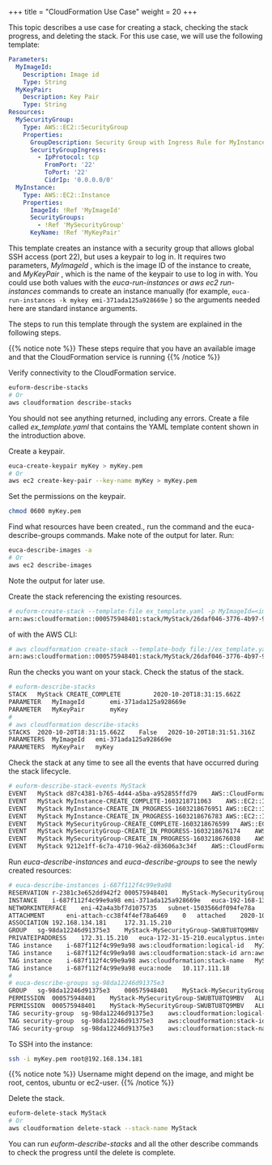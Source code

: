 +++
title = "CloudFormation Use Case"
weight = 20
+++

This topic describes a use case for creating a stack, checking the stack progress, and deleting the stack. For this use case, we will use the following template: 

```yaml
Parameters:
  MyImageId:
    Description: Image id
    Type: String
  MyKeyPair:
    Description: Key Pair
    Type: String
Resources:
  MySecurityGroup:
    Type: AWS::EC2::SecurityGroup
    Properties:
      GroupDescription: Security Group with Ingress Rule for MyInstance
      SecurityGroupIngress:
        - IpProtocol: tcp
          FromPort: '22'
          ToPort: '22'
          CidrIp: '0.0.0.0/0'
  MyInstance:
    Type: AWS::EC2::Instance
    Properties:
      ImageId: !Ref 'MyImageId'
      SecurityGroups:
        - !Ref 'MySecurityGroup'
      KeyName: !Ref 'MyKeyPair'

```

This template creates an instance with a security group that allows global SSH access (port 22), but uses a keypair to log in. It requires two parameters, *MyImageId* , which is the image ID of the instance to create, and *MyKeyPair* , which is the name of the keypair to use to log in with. You could use both values with the *euca-run-instances* or *aws ec2 run-instances* commands to create an instance manually (for example, `euca-run-instances -k mykey emi-371ada125a928669e` ) so the arguments needed here are standard instance arguments. 

The steps to run this template through the system are explained in the following steps. 

{{% notice note %}}
These steps require that you have an available image and that the CloudFormation service is running 
{{% /notice %}}

Verify connectivity to the CloudFormation service. 

```bash
euform-describe-stacks 
# Or
aws cloudformation describe-stacks
```

You should not see anything returned, including any errors. Create a file called *ex_template.yaml* that contains the YAML template content shown in the introduction above.

Create a keypair. 

```bash
euca-create-keypair myKey > myKey.pem
# Or
aws ec2 create-key-pair --key-name myKey > myKey.pem
```

Set the permissions on the keypair. 

```bash
chmod 0600 myKey.pem
```

Find what resources have been created., run the command and the euca-describe-groups commands. Make note of the output for later. Run: 

```bash
euca-describe-images -a
# Or
aws ec2 describe-images
```

Note the output for later use.

Create the stack referencing the existing resources.

```bash
# euform-create-stack --template-file ex_template.yaml -p MyImageId=<image_id> -p MyKeyPair=myKey MyStack
arn:aws:cloudformation::000575948401:stack/MyStack/26daf046-3776-4b97-9444-5edae2f2eceb
```

of with the AWS CLI:

```bash
# aws cloudformation create-stack --template-body file://ex_template.yaml --parameters ParameterKey=MyImageId,ParameterValue=emi-371ada125a928669e ParameterKey=MyKeyPair,ParameterValue=myKey --stack-name MyStack
arn:aws:cloudformation::000575948401:stack/MyStack/26daf046-3776-4b97-9444-5edae2f2eceb
```

Run the checks you want on your stack. Check the status of the stack. 

```bash
# euform-describe-stacks
STACK	MyStack	CREATE_COMPLETE			2020-10-20T18:31:15.662Z
PARAMETER	MyImageId		emi-371ada125a928669e
PARAMETER	MyKeyPair		myKey
#
# aws cloudformation describe-stacks
STACKS	2020-10-20T18:31:15.662Z	False	2020-10-20T18:31:51.316Z	arn:aws:cloudformation::000575948401:stack/MyStack/26daf046-3776-4b97-9444-5edae2f2eceb	MyStack	CREATE_COMPLETE	
PARAMETERS	MyImageId	emi-371ada125a928669e
PARAMETERS	MyKeyPair	myKey
```

Check the stack at any time to see all the events that have occurred during the stack lifecycle. 

```bash
# euform-describe-stack-events MyStack
EVENT	MyStack	d87c4381-b765-4d44-a5ba-a952855ffd79	AWS::CloudFormation::Stack	MyStack	arn:aws:cloudformation::000575948401:stack/MyStack/26daf046-3776-4b97-9444-5edae2f2eceb	2020-10-20T18:31:51.310Z	CREATE_COMPLETE	
EVENT	MyStack	MyInstance-CREATE_COMPLETE-1603218711063	AWS::EC2::Instance	MyInstance	i-687f112f4c99e9a98	2020-10-20T18:31:51.063Z	CREATE_COMPLETE	
EVENT	MyStack	MyInstance-CREATE_IN_PROGRESS-1603218676951	AWS::EC2::Instance	MyInstance	i-687f112f4c99e9a98	2020-10-20T18:31:16.951Z	CREATE_IN_PROGRESS	Resource creation Initiated
EVENT	MyStack	MyInstance-CREATE_IN_PROGRESS-1603218676783	AWS::EC2::Instance	MyInstance		2020-10-20T18:31:16.783Z	CREATE_IN_PROGRESS	
EVENT	MyStack	MySecurityGroup-CREATE_COMPLETE-1603218676599	AWS::EC2::SecurityGroup	MySecurityGroup	MyStack-MySecurityGroup-SWUBTU8TQ9MBV	2020-10-20T18:31:16.599Z	CREATE_COMPLETE	
EVENT	MyStack	MySecurityGroup-CREATE_IN_PROGRESS-1603218676174	AWS::EC2::SecurityGroup	MySecurityGroup	MyStack-MySecurityGroup-SWUBTU8TQ9MBV	2020-10-20T18:31:16.174Z	CREATE_IN_PROGRESS	Resource creation Initiated
EVENT	MyStack	MySecurityGroup-CREATE_IN_PROGRESS-1603218676038	AWS::EC2::SecurityGroup	MySecurityGroup		2020-10-20T18:31:16.038Z	CREATE_IN_PROGRESS	
EVENT	MyStack	9212e1ff-6c7a-4710-96a2-d83606a3c34f	AWS::CloudFormation::Stack	MyStack	arn:aws:cloudformation::000575948401:stack/MyStack/26daf046-3776-4b97-9444-5edae2f2eceb	2020-10-20T18:31:15.780Z	CREATE_IN_PROGRESS	User Initiated
```

Run *euca-describe-instances* and *euca-describe-groups* to see the newly created resources:

```bash
# euca-describe-instances i-687f112f4c99e9a98
RESERVATION	r-2381c3e652dd942f2	000575948401	MyStack-MySecurityGroup-SWUBTU8TQ9MBV
INSTANCE	i-687f112f4c99e9a98	emi-371ada125a928669e	euca-192-168-134-181.eucalyptus.mycloud.example.com	euca-172-31-15-210.eucalyptus.internal	running	myKey	0		t2.micro	2020-10-20T18:31:16.920Z	cloud-1a				monitoring-disabled	192.168.134.181	172.31.15.210	vpc-837bc081de161f8c0	subnet-1503566df094fe78a	instance-store					hvm			sg-98da12246d91375e3				x86_64
NETWORKINTERFACE	eni-42a4a3bf7d1075735	subnet-1503566df094fe78a	vpc-837bc081de161f8c0	000575948401	in-use	172.31.15.210	euca-172-31-15-210.eucalyptus.internal	true
ATTACHMENT		eni-attach-cc38f4f4ef78a6469	0	attached	2020-10-20T18:31:16.923Z	true
ASSOCIATION	192.168.134.181		172.31.15.210
GROUP	sg-98da12246d91375e3	MyStack-MySecurityGroup-SWUBTU8TQ9MBV
PRIVATEIPADDRESS	172.31.15.210	euca-172-31-15-210.eucalyptus.internal	primary
TAG	instance	i-687f112f4c99e9a98	aws:cloudformation:logical-id	MyInstance
TAG	instance	i-687f112f4c99e9a98	aws:cloudformation:stack-id	arn:aws:cloudformation::000575948401:stack/MyStack/26daf046-3776-4b97-9444-5edae2f2eceb
TAG	instance	i-687f112f4c99e9a98	aws:cloudformation:stack-name	MyStack
TAG	instance	i-687f112f4c99e9a98	euca:node	10.117.111.18
#
# euca-describe-groups sg-98da12246d91375e3
GROUP	sg-98da12246d91375e3	000575948401	MyStack-MySecurityGroup-SWUBTU8TQ9MBV	Security Group with Ingress Rule for MyInstance	vpc-837bc081de161f8c0
PERMISSION	000575948401	MyStack-MySecurityGroup-SWUBTU8TQ9MBV	ALLOWS	tcp	22	22	FROM	CIDR	0.0.0.0/0	ingress
PERMISSION	000575948401	MyStack-MySecurityGroup-SWUBTU8TQ9MBV	ALLOWS	-1			TO	CIDR	0.0.0.0/0	egress
TAG	security-group	sg-98da12246d91375e3	aws:cloudformation:logical-id	MySecurityGroup
TAG	security-group	sg-98da12246d91375e3	aws:cloudformation:stack-id	arn:aws:cloudformation::000575948401:stack/MyStack/26daf046-3776-4b97-9444-5edae2f2eceb
TAG	security-group	sg-98da12246d91375e3	aws:cloudformation:stack-name	MyStack

```

To SSH into the instance:

```bash
ssh -i myKey.pem root@192.168.134.181
```

{{% notice note %}}
Username might depend on the image, and might be root, centos, ubuntu or ec2-user.
{{% /notice %}}

Delete the stack. 

```bash
euform-delete-stack MyStack
# Or
aws cloudformation delete-stack --stack-name MyStack
```

You can run *euform-describe-stacks* and all the other describe commands to check the progress until the delete is complete.

